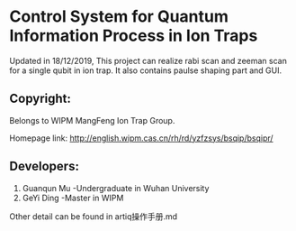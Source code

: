 # Control System for Quantum Information Process in Ion Traps

Updated in 18/12/2019, This project can realize rabi scan and zeeman scan for a single qubit in ion trap. It also contains paulse shaping part and GUI.

## Copyright:

Belongs to WIPM MangFeng Ion Trap Group.

Homepage link: http://english.wipm.cas.cn/rh/rd/yzfzsys/bsqip/bsqipr/

## Developers:

1. Guanqun Mu     -Undergraduate in Wuhan University
2. GeYi Ding     -Master in WIPM

Other detail can be found in artiq操作手册.md
